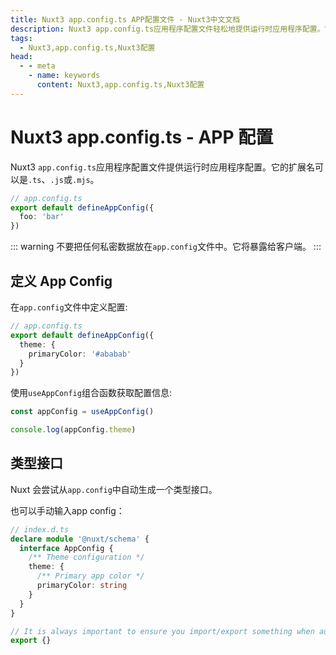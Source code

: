 ```yaml
---
title: Nuxt3 app.config.ts APP配置文件 - Nuxt3中文文档
description: Nuxt3 app.config.ts应用程序配置文件轻松地提供运行时应用程序配置。它的扩展名可以是.ts、.js或.mjs。
tags: 
  - Nuxt3,app.config.ts,Nuxt3配置
head:
  - - meta
    - name: keywords
      content: Nuxt3,app.config.ts,Nuxt3配置
---
```


# Nuxt3 app.config.ts - APP 配置

Nuxt3 `app.config.ts`应用程序配置文件提供运行时应用程序配置。它的扩展名可以是`.ts`、`.js`或`.mjs`。

```ts
// app.config.ts
export default defineAppConfig({
  foo: 'bar'
})
```

::: warning
不要把任何私密数据放在`app.config`文件中。它将暴露给客户端。
:::

## 定义 App Config

在`app.config`文件中定义配置:

```ts
// app.config.ts
export default defineAppConfig({
  theme: {
    primaryColor: '#ababab'
  }
})
```

使用`useAppConfig`组合函数获取配置信息:

```ts
const appConfig = useAppConfig()

console.log(appConfig.theme)
```

## 类型接口

Nuxt 会尝试从`app.config`中自动生成一个类型接口。

也可以手动输入app config：

```ts
// index.d.ts
declare module '@nuxt/schema' {
  interface AppConfig {
    /** Theme configuration */
    theme: {
      /** Primary app color */
      primaryColor: string
    }
  }
}

// It is always important to ensure you import/export something when augmenting a type
export {}
```
